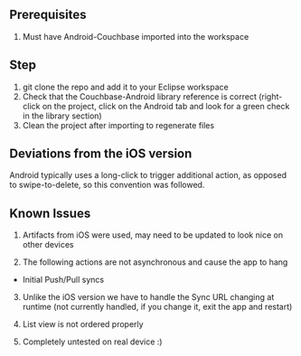 ## Prerequisites

1.  Must have Android-Couchbase imported into the workspace

## Step

1.  git clone the repo and add it to your Eclipse workspace
2.  Check that the Couchbase-Android library reference is correct (right-click on the project, click on the Android tab and look for a green check in the library section)
3.  Clean the project after importing to regenerate files

## Deviations from the iOS version

Android typically uses a long-click to trigger additional action, as opposed to swipe-to-delete, so this convention was followed.

## Known Issues

1.  Artifacts from iOS were used, may need to be updated to look nice on other devices

2.  The following actions are not asynchronous and cause the app to hang
  - Initial Push/Pull syncs 

3.  Unlike the iOS version we have to handle the Sync URL changing at runtime (not currently handled, if you change it, exit the app and restart)

4.  List view is not ordered properly

5.  Completely untested on real device :)
